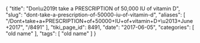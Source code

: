 {
    "title": "Don\u2019t take a PRESCRIPTION of 50,000 IU of vitamin D",
    "slug": "dont-take-a-prescription-of-50000-iu-of-vitamin-d",
    "aliases": [
        "/Dont+take+a+PRESCRIPTION+of+50000+IU+of+vitamin+D+\u2013+June+2017",
        "/8491"
    ],
    "tiki_page_id": 8491,
    "date": "2017-06-05",
    "categories": [
        "old name"
    ],
    "tags": [
        "old name"
    ]
}